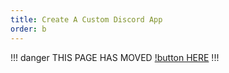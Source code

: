 ```yaml
---
title: Create A Custom Discord App
order: b
---
```

!!! danger
THIS PAGE HAS MOVED [!button HERE](https://srpc.fdd-docs.com/custom-app/)
!!!
